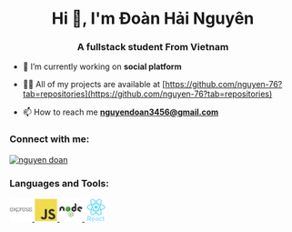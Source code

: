 <h1 align="center">Hi 👋, I'm Đoàn Hải Nguyên</h1>
<h3 align="center">A fullstack student From Vietnam</h3>

- 🔭 I’m currently working on **social platform**

- 👨‍💻 All of my projects are available at [https://github.com/nguyen-76?tab=repositories](https://github.com/nguyen-76?tab=repositories)

- 📫 How to reach me **nguyendoan3456@gmail.com**

<h3 align="left">Connect with me:</h3>
<p align="left">
<a href="www.linkedin.com/in/nguyen-doan-212a00219" target="blank"><img align="center" src="https://raw.githubusercontent.com/rahuldkjain/github-profile-readme-generator/master/src/images/icons/Social/linked-in-alt.svg" alt="nguyen doan" height="30" width="40" /></a>
</p>

<h3 align="left">Languages and Tools:</h3>
<p align="left"> <a href="https://expressjs.com" target="_blank" rel="noreferrer"> <img src="https://raw.githubusercontent.com/devicons/devicon/master/icons/express/express-original-wordmark.svg" alt="express" width="40" height="40"/> </a> <a href="https://developer.mozilla.org/en-US/docs/Web/JavaScript" target="_blank" rel="noreferrer"> <img src="https://raw.githubusercontent.com/devicons/devicon/master/icons/javascript/javascript-original.svg" alt="javascript" width="40" height="40"/> </a> <a href="https://nodejs.org" target="_blank" rel="noreferrer"> <img src="https://raw.githubusercontent.com/devicons/devicon/master/icons/nodejs/nodejs-original-wordmark.svg" alt="nodejs" width="40" height="40"/> </a> <a href="https://reactjs.org/" target="_blank" rel="noreferrer"> <img src="https://raw.githubusercontent.com/devicons/devicon/master/icons/react/react-original-wordmark.svg" alt="react" width="40" height="40"/> </a> </p>
